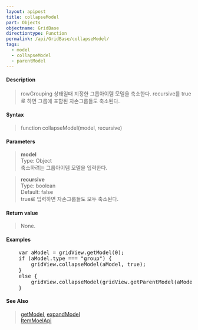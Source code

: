 ```yaml
---
layout: apipost
title: collapseModel
part: Objects
objectname: GridBase
directiontype: Function
permalink: /api/GridBase/collapseModel/
tags:
  - model
  - collapseModel
  - parentModel
---
```



#### Description

> rowGrouping 상태일때 지정한 그룹아이템 모델을 축소한다. recursive를 true로 하면 그룹에 포함된 자손그룹들도 축소된다.

#### Syntax

> function collapseModel(model, recursive)  

#### Parameters

> **model**  
> Type: Object  
> 축소하려는 그룹아이템 모델을 입력한다.  

> **recursive**  
> Type: boolean  
> Default: false  
> true로 입력하면 자손그룹들도 모두 축소된다.  

#### Return value

> None.  

#### Examples 

<pre class="prettyprint">
    var aModel = gridView.getModel(0); 
    if (aModel.type === "group") {
    	gridView.collapseModel(aModel, true); 
    }
    else {
    	gridView.collapseModel(gridView.getParentModel(aModel), true);
    }
</pre>

#### See Also
> [getModel](/api/GridBase/GetModel), [expandModel](/api/GridBase/expandModel)  
> [ItemMoelApi](http://demo.realgrid.com/Demo/ItemModelApi)
